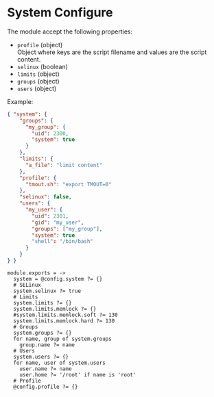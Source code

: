 
# System Configure

The module accept the following properties:

*   `profile` (object)   
    Object where keys are the script filename and values are the script
    content.    
*   `selinux` (boolean)   
*   `limits` (object)   
*   `groups` (object)   
*   `users` (object)   

Example:

```json
{ "system": {
    "groups": {
      "my_group": {
        "uid": 2300,
        "system": true
      }
    },
    "limits": {
      "a_file": "limit content"
    },
    "profile": {
      "tmout.sh": "export TMOUT=0"
    },
    "selinux": false,
    "users": {
      "my_user": {
        "uid": 2301,
        "gid": "my_user",
        "groups": ["my_group"],
        "system": true
        "shell": "/bin/bash"
      }
    }
} }
```

    module.exports = ->
      system = @config.system ?= {}
      # SELinux
      system.selinux ?= true
      # Limits
      system.limits ?= {}
      system.limits.memlock ?= {}
      #system.limits.memlock.soft ?= 130
      system.limits.memlock.hard ?= 130
      # Groups
      system.groups ?= {}
      for name, group of system.groups
        group.name ?= name
      # Users
      system.users ?= {}
      for name, user of system.users
        user.name ?= name
        user.home ?= '/root' if name is 'root'
      # Profile
      @config.profile ?= {}

